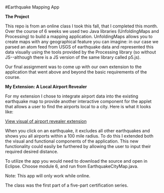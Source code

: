 #Earthquake Mapping App



**The Project**

This repo is from an online class I took this fall, that I completed this month. Over the course of 6 weeks we used two Java libraries (UnfoldingMaps and Processing) to build a mapping application. UnfoldingMaps allows you to create maps with any geographical feature you can imagine: in our case we parsed an atom feed from USGS of earthquake data and represented this data visually using the tools provided by the Processing library (so without JS--although there is a JS version of the same library called p5.js).

Our final assignment was to come up with our own extension to the application that went above and beyond the basic requirements of the course. 

**My Extension: A Local Airport Revealer**

For my extension I chose to integrate airport data into the existing earthquake map to provide another interactive component for the applet that allows a user to find the airports local to a city. Here is what it looks like:  

[View visual of airport revealer extension](AirportRevealer.png)

When you click on an earthquake, it excludes all other earthquakes and shows you all airports within a 100 mile radius. To do this I extended both the visual and functional components of the application. This new functionality could easily be furthered by allowing the user to input their required desired distance.

To utilize the app you would need to download the source and open in Eclipse. Choose module 6, and run from  EarthquakeCityMap.java. 

Note: This app will only work while online.

The class was the first part of a five-part certification series. 




